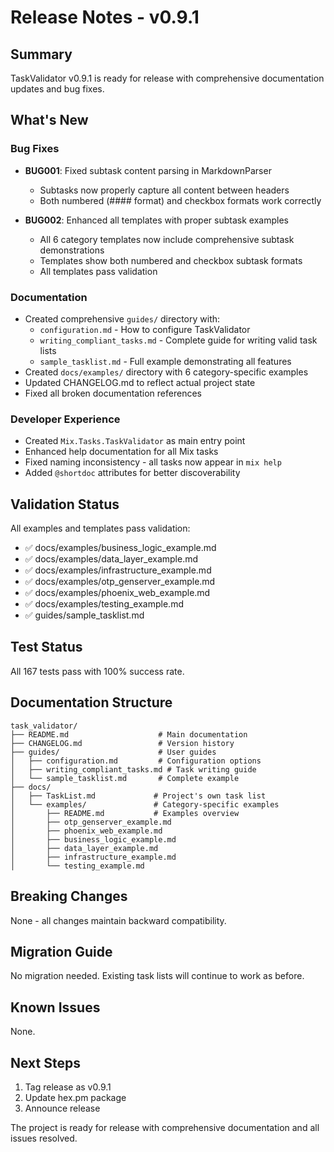 # Release Notes - v0.9.1

## Summary

TaskValidator v0.9.1 is ready for release with comprehensive documentation updates and bug fixes.

## What's New

### Bug Fixes
- **BUG001**: Fixed subtask content parsing in MarkdownParser
  - Subtasks now properly capture all content between headers
  - Both numbered (#### format) and checkbox formats work correctly
  
- **BUG002**: Enhanced all templates with proper subtask examples  
  - All 6 category templates now include comprehensive subtask demonstrations
  - Templates show both numbered and checkbox subtask formats
  - All templates pass validation

### Documentation
- Created comprehensive `guides/` directory with:
  - `configuration.md` - How to configure TaskValidator
  - `writing_compliant_tasks.md` - Complete guide for writing valid task lists
  - `sample_tasklist.md` - Full example demonstrating all features
- Created `docs/examples/` directory with 6 category-specific examples
- Updated CHANGELOG.md to reflect actual project state
- Fixed all broken documentation references

### Developer Experience
- Created `Mix.Tasks.TaskValidator` as main entry point
- Enhanced help documentation for all Mix tasks  
- Fixed naming inconsistency - all tasks now appear in `mix help`
- Added `@shortdoc` attributes for better discoverability

## Validation Status

All examples and templates pass validation:
- ✅ docs/examples/business_logic_example.md
- ✅ docs/examples/data_layer_example.md
- ✅ docs/examples/infrastructure_example.md
- ✅ docs/examples/otp_genserver_example.md
- ✅ docs/examples/phoenix_web_example.md
- ✅ docs/examples/testing_example.md
- ✅ guides/sample_tasklist.md

## Test Status

All 167 tests pass with 100% success rate.

## Documentation Structure

```
task_validator/
├── README.md                    # Main documentation
├── CHANGELOG.md                 # Version history
├── guides/                      # User guides
│   ├── configuration.md         # Configuration options
│   ├── writing_compliant_tasks.md # Task writing guide
│   └── sample_tasklist.md       # Complete example
├── docs/
│   ├── TaskList.md             # Project's own task list
│   └── examples/               # Category-specific examples
│       ├── README.md           # Examples overview
│       ├── otp_genserver_example.md
│       ├── phoenix_web_example.md
│       ├── business_logic_example.md
│       ├── data_layer_example.md
│       ├── infrastructure_example.md
│       └── testing_example.md
```

## Breaking Changes

None - all changes maintain backward compatibility.

## Migration Guide

No migration needed. Existing task lists will continue to work as before.

## Known Issues

None.

## Next Steps

1. Tag release as v0.9.1
2. Update hex.pm package
3. Announce release

The project is ready for release with comprehensive documentation and all issues resolved.